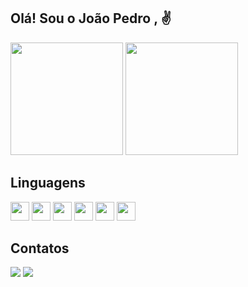 ## Olá! Sou o João Pedro , ✌
  <div>
    <img height="180em" src="https://github-readme-stats.vercel.app/api?username=JP1005YT&show_icons=true&theme-dark&include_all_commits=true&count_private=true"/>
    <img height="180em" src="https://github-readme-stats.vercel.app/api/top-langs/?username=JP1005YT&layout=compact&langs_count=16&theme_dark"/>
  <div/>
  <h2>Linguagens</h2>
  <div style="display:inline-block">
    <img height=30 src="https://cdn.jsdelivr.net/gh/devicons/devicon/icons/javascript/javascript-plain.svg" />
    <img height=30 src="https://cdn.jsdelivr.net/gh/devicons/devicon/icons/html5/html5-plain.svg" />
    <img height=30 src="https://cdn.jsdelivr.net/gh/devicons/devicon/icons/css3/css3-plain.svg" />
    <img height=30 src="https://cdn.jsdelivr.net/gh/devicons/devicon/icons/mysql/mysql-plain.svg" />
    <img height=30 src="https://cdn.jsdelivr.net/gh/devicons/devicon/icons/php/php-plain.svg" />
    <img height=30 src="https://cdn.jsdelivr.net/gh/devicons/devicon/icons/python/python-original.svg" />
  <div/>
  <h2>Contatos</h2>
    <a href="mailto:godlolpro32@gmail.com"><img src="https://img.shields.io/badge/Gmail-D14836?style=for-the-badge&logo=gmail&logoColor=white"></a>
    <a href="https://www.linkedin.com/in/jo%C3%A3o-pedro-garcia-girotto-b49597259/"><img src="https://img.shields.io/badge/LinkedIn-0077B5?style=for-the-badge&logo=linkedin&logoColor=white"></a>
